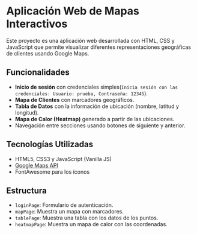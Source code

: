 # Aplicación Web de Mapas Interactivos

Este proyecto es una aplicación web desarrollada con HTML, CSS y JavaScript que permite visualizar diferentes representaciones geográficas de clientes usando Google Maps.



## Funcionalidades

- **Inicio de sesión** con credenciales simples(`Inicia sesión con las credenciales: Usuario: prueba, Contraseña: 12345`).
- **Mapa de Clientes** con marcadores geográficos.
- **Tabla de Datos** con la información de ubicación (nombre, latitud y longitud).
- **Mapa de Calor (Heatmap)** generado a partir de las ubicaciones.
- Navegación entre secciones usando botones de siguiente y anterior.



## Tecnologías Utilizadas

- HTML5, CSS3 y JavaScript (Vanilla JS)
- [Google Maps API](https://developers.google.com/maps/documentation/javascript/overview)
- FontAwesome para los íconos



## Estructura

- `loginPage`: Formulario de autenticación.
- `mapPage`: Muestra un mapa con marcadores.
- `tablePage`: Muestra una tabla con los datos de los puntos.
- `heatmapPage`: Muestra un mapa de calor con las coordenadas.
